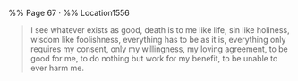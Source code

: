 %% Page 67 · %% Location1556 
> I see whatever exists as good, death is to me like life, sin like holiness, wisdom like foolishness, everything has to be as it is, everything only requires my consent, only my willingness, my loving agreement, to be good for me, to do nothing but work for my benefit, to be unable to ever harm me. 